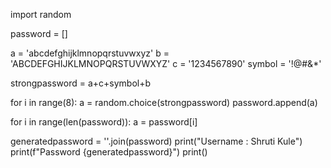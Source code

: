 import random

password = []

a = 'abcdefghijklmnopqrstuvwxyz'
b = 'ABCDEFGHIJKLMNOPQRSTUVWXYZ'
c = '1234567890'
symbol = '!@#&*'

strongpassword = a+c+symbol+b

for i in range(8):
    a = random.choice(strongpassword)
    password.append(a)

for i in range(len(password)):
    a = password[i]

generatedpassword = ''.join(password)
print("Username : Shruti Kule")
print(f"Password {generatedpassword}")
print()
